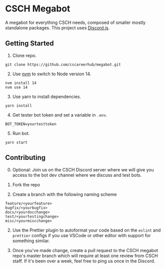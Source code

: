 # CSCH Megabot

A megabot for everything CSCH needs, composed of smaller mostly standalone packages. This project uses [Discord.js](https://discord.js.org/#/).

## Getting Started

1. Clone repo.

```
git clone https://github.com/cscareerhub/megabot.git
```

2. Use [nvm](https://github.com/nvm-sh/nvm) to switch to Node version 14.

```
nvm install 14
nvm use 14
```

3. Use yarn to install dependencies.

```
yarn install
```

4. Get tester bot token and set a variable in `.env`.

```
BOT_TOKEN=yourtesttoken
```

5. Run bot.

```
yarn start
```

## Contributing

0. Optional: Join us on the CSCH Discord server where we will give you access to the bot dev channel where we discuss and test bots.

1. Fork the repo

2. Create a branch with the following naming scheme

```
feature/<yourfeature>
bugfix/<yourbugfix>
docs/<yourdocchange>
test/<yourtestingchange>
misc/<yourmiscchange>
```

2. Use the Prettier plugin to autoformat your code based on the `eslint` and `prettier` configs if you use VSCode or other editor with support for something similar.

3. Once you've made change, create a pull request to the CSCH megabot repo's master branch which will require at least one review from CSCH staff. If it's been over a week, feel free to ping us once in the Discord.
